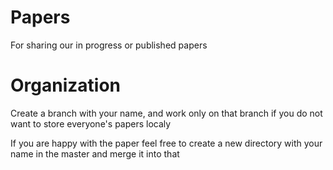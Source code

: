 Papers
======

For sharing our in progress or published papers 

<h1> Organization </h1>

Create a branch with your name, and work only on that branch if you do not want to store everyone's papers localy

If you are happy with the paper feel free to create a new directory with your name in the master and merge it into that

